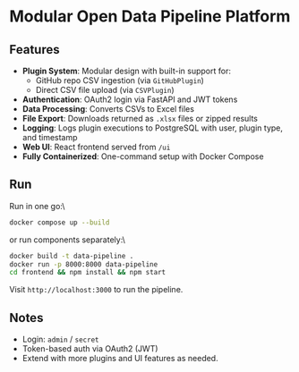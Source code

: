 # Modular Open Data Pipeline Platform
## Features
- **Plugin System**: Modular design with built-in support for:
  - GitHub repo CSV ingestion (via `GitHubPlugin`)
  - Direct CSV file upload (via `CSVPlugin`)
- **Authentication**: OAuth2 login via FastAPI and JWT tokens
- **Data Processing**: Converts CSVs to Excel files
- **File Export**: Downloads returned as `.xlsx` files or zipped results
- **Logging**: Logs plugin executions to PostgreSQL with user, plugin type, and timestamp
- **Web UI**: React frontend served from `/ui`
- **Fully Containerized**: One-command setup with Docker Compose

## Run
Run in one go:\
```bash
docker compose up --build
```

or run components separately:\
```bash
docker build -t data-pipeline .
docker run -p 8000:8000 data-pipeline
cd frontend && npm install && npm start
```
Visit `http://localhost:3000` to run the pipeline.

## Notes
- Login: `admin` / `secret`
- Token-based auth via OAuth2 (JWT)
- Extend with more plugins and UI features as needed.
